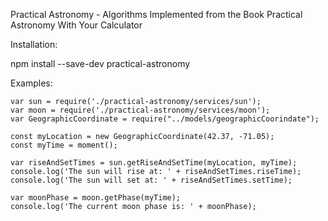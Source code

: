 Practical Astronomy - Algorithms Implemented from the Book Practical Astronomy With Your Calculator


Installation:

npm install --save-dev practical-astronomy


Examples:

```
var sun = require('./practical-astronomy/services/sun');
var moon = require('./practical-astronomy/services/moon');
var GeographicCoordinate = require("../models/geographicCoorindate");

const myLocation = new GeographicCoordinate(42.37, -71.05);
const myTime = moment();

var riseAndSetTimes = sun.getRiseAndSetTime(myLocation, myTime);
console.log('The sun will rise at: ' + riseAndSetTimes.riseTime);
console.log('The sun will set at: ' + riseAndSetTimes.setTime);

var moonPhase = moon.getPhase(myTime);
console.log('The current moon phase is: ' + moonPhase);
```
